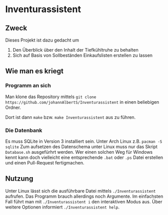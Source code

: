 # Inventurassistent
## Zweck
Dieses Projekt ist dazu gedacht um
1. Den Überblick über den Inhalt der Tiefkühltruhe zu behalten
2. Sich auf Basis von Sollbeständen Einkaufslisten erstellen zu lassen

## Wie man es kriegt
### Programm an sich
Man klone das Repository mittels ```git clone https://github.com/johannAlbertS/Inventurassistent``` in einen beliebigen
Ordner. 

Dort ist dann ```make``` bzw. ```make Inventurassistent``` aus zu führen. 

### Die Datenbank
Es muss SQLite in Version 3 installiert sein. 
Unter Arch Linux z.B. ```pacman -S sqlite``` 
Zum aufsetzen des Datenschema unter Linux muss nur das Skript ```Database.sh``` ausgefürhrt werden. 
Wer einen solchen Weg für Windows kennt kann doch vielleicht eine entsprechende ```.bat``` oder ```.ps``` Datei erstellen und einen Pull-Request fertigmachen. 

## Nutzung
Unter Linux lässt sich die ausführbare Datei mittels ```./Inventurassistent``` aufrufen. Das Programm brauch allerdings noch 
Argumente. Im einfachsten Fall führt man mit ```./Inventurassistent i``` den interaktiven Modus aus. 
Über weitere Optionen informiert ```./Inventurassistent help```.